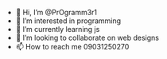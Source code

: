 - 👋 Hi, I’m @PrOgramm3r1
- 👀 I’m interested in programming
- 🌱 I’m currently learning js
- 💞️ I’m looking to collaborate on web designs
- 📫 How to reach me 09031250270

<!---
PrOgramm3r1/PrOgramm3r1 is a ✨ special ✨ repository because its `README.md` (this file) appears on your GitHub profile.
You can click the Preview link to take a look at your changes.
--->
